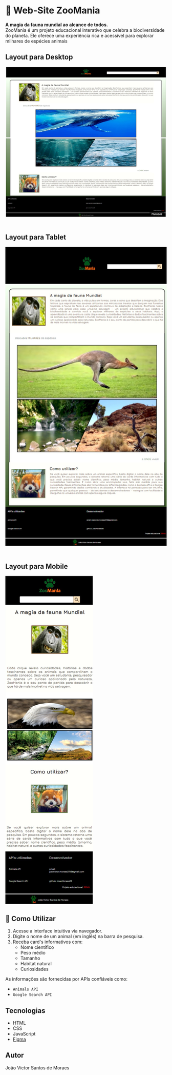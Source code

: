 # 🐾 Web-Site ZooMania

**A magia da fauna mundial ao alcance de todos.**  
ZooMania é um projeto educacional interativo que celebra a biodiversidade do planeta. Ele oferece uma experiência rica e acessível para explorar milhares de espécies animais

## Layout para Desktop
![](./img/desktop.jpg)
![]()

## Layout para Tablet
![](./img/tablet.jpg)
![]()

## Layout para Mobile
![](./img/phone.jpg)
![]()

## 🔎 Como Utilizar

1. Acesse a interface intuitiva via navegador.
2. Digite o nome de um animal (em inglês) na barra de pesquisa.
3. Receba card's informativos com:
   - Nome científico  
   - Peso médio  
   - Tamanho  
   - Habitat natural  
   - Curiosidades  

As informações são fornecidas por APIs confiáveis como:
- `Animals API`
- `Google Search API`

## Tecnologias
* HTML
* CSS
* JavaScript
* [Figma](https://www.figma.com/design/y76IUYLytqcXLfjRmEFpIE/ZooMania?node-id=0-1&p=f&t=8nKEJN9TWMr5AQkN-0)

## Autor
João Victor Santos de Moraes